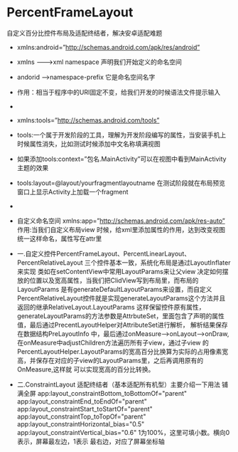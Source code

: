 # PercentFrameLayout
自定义百分比控件布局及适配终结者，解决安卓适配难题

 * xmlns:android=”http://schemas.android.com/apk/res/android”
 *  xmlns --->xml namespace  声明我们开始定义的命名空间
 *  andorid -->namespace-prefix 它是命名空间名字
 *  作用：相当于程序中的URI固定不变，给我们开发的时候语法文件提示输入
 *
 * xmlns:tools=”http://schemas.android.com/tools”
 * tools:一个属于开发阶段的工具，理解为开发阶段编写的属性，当安装手机上时候属性消失，比如测试时候添加中文名称填满视图
 * 如果添加tools:context=”包名.MainActivity”可以在视图中看到MainActivity主题的效果
 * tools:layout=@layout/yourfragmentlayoutname  在测试阶段就在布局预览窗口上显示Activity上加载一个fragment
 *
 * 自定义命名空间  xmlns:app=”http://schemas.android.com/apk/res-auto”
  作用:当我们自定义布局view 时候，给xml里添加属性的作用，达到改变视图 统一这样命名，属性写在attr里
 
 * 一.自定义控件PercentFrameLayout、PercentLinearLayout、PercentRelativeLayout 三个控件基本一致，系统化布局是通过LayoutInflater来实现
 类如在setContentView中常用LayoutParams来让父view 决定如何摆放的位置以及宽高属性，当我们把ClidView写到布局里，而布局的LayoutParams
 是有generateDefaultLayoutParams来设置，而自定义PercentRelativeLayout控件就是实现generateLayoutParams这个方法并且返回的继承RelativeLayout.LayoutParams
 这样保留控件原有属性， generateLayoutParams的方法参数是AttrbuteSet，里面包含了声明的属性值，最后通过PrecentLayoutHelper对AttributeSet进行解析，
  解析结果保存在数据结构PreLayoutInfo 中，最后通过onMeasure-->onLayout-->onDraw,在onMeasure中adjustChildren方法遍历所有子view，通过子view 的
  PercentLayoutHelper.LayoutParams的宽高百分比换算为实际的占用像素宽高，并保存在对应的子view的LayoutParams里，之后再调用原有的OnMeasure,这样就
  可以实现宽高的百分比转换。
 * 二.ConstraintLayout 适配终结者（基本适配所有机型）主要介绍一下用法
  铺满全屏 
  app:layout_constraintBottom_toBottomOf="parent"
  app:layout_constraintEnd_toEndOf="parent"
  app:layout_constraintStart_toStartOf="parent"
  app:layout_constraintTop_toTopOf="parent"
  app:layout_constraintHorizontal_bias="0.5" app:layout_constraintVertical_bias="0.6"  1为100%，这里可填小数。横向0表示，屏幕最左边，1表示     最右边，对应了屏幕坐标轴
 


